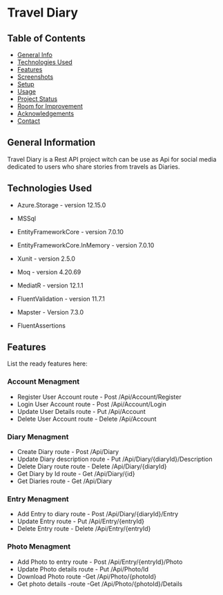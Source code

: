# Travel Diary


## Table of Contents
* [General Info](#general-information)
* [Technologies Used](#technologies-used)
* [Features](#features)
* [Screenshots](#screenshots)
* [Setup](#setup)
* [Usage](#usage)
* [Project Status](#project-status)
* [Room for Improvement](#room-for-improvement)
* [Acknowledgements](#acknowledgements)
* [Contact](#contact)


## General Information
Travel Diary is a Rest API project witch can be use as Api for social media dedicated to users who share stories from travels as Diaries. 



## Technologies Used
- Azure.Storage - version 12.15.0
- MSSql
- EntityFrameworkCore - version 7.0.10
- EntityFrameworkCore.InMemory - version 7.0.10
- Xunit - version 2.5.0
- Moq - version 4.20.69
- MediatR - version 12.1.1
- FluentValidation - version 11.7.1
- Mapster - Version 7.3.0

- FluentAssertions


## Features
List the ready features here:
### Account Menagment
- Register User Account route  - Post /Api/Account/Register
- Login User Account route - Post /Api/Account/Login 
- Update User Details route - Put /Api/Account
- Delete User Account route - Delete /Api/Account
### Diary Menagment
- Create Diary route - Post /Api/Diary
- Update Diary description route - Put /Api/Diary/{diaryId}/Description
- Delete Diary route route - Delete /Api/Diary/{diaryId}
- Get Diary by Id route - Get /Api/Diary/{id}
- Get Diaries route - Get /Api/Diary
### Entry Menagment
- Add Entry to diary route - Post /Api/Diary/{diaryId}/Entry
- Update Entry route - Put /Api/Entry/{entryId}
- Delete Entry route - Delete /Api/Entry/{entryId}
### Photo Menagment
- Add Photo to entry route - Post /Api/Entry/{entryId}/Photo
- Update Photo details route - Put /Api/Photo/Id
- Download Photo route -Get /Api/Photo/{photoId}
- Get photo details -route -Get /Api/Photo/{photoId}/Details

